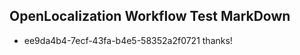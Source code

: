 ## OpenLocalization Workflow Test MarkDown
* ee9da4b4-7ecf-43fa-b4e5-58352a2f0721 thanks!

<!--HONumber=Jul16_HO2-->


